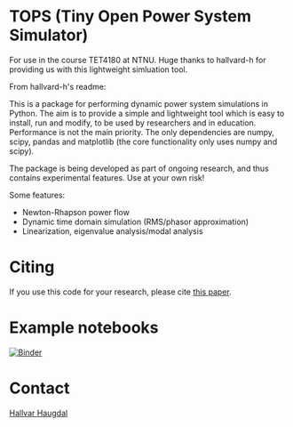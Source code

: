 # TOPS (**T**iny **O**pen **P**ower System **S**imulator)

For use in the course TET4180 at NTNU. Huge thanks to hallvard-h for providing us with this lightweight simluation tool.

From hallvard-h's readme:

This is a package for performing dynamic power system simulations in Python. The aim is to provide a simple and lightweight tool which is easy to install, run and modify, to be used by researchers and in education. Performance is not the main priority. The only dependencies are numpy, scipy, pandas and matplotlib (the core functionality only uses numpy and scipy).

The package is being developed as part of ongoing research, and thus contains experimental features. Use at your own risk!

Some features:
- Newton-Rhapson power flow
- Dynamic time domain simulation (RMS/phasor approximation)
- Linearization, eigenvalue analysis/modal analysis

# Citing
If you use this code for your research, please cite [this paper](https://arxiv.org/abs/2101.02937).

# Example notebooks
[![Binder](https://mybinder.org/badge_logo.svg)](https://mybinder.org/v2/gh/hallvar-h/TOPS/HEAD?filepath=examples%2Fnotebooks)

# Contact
[Hallvar Haugdal](mailto:hallvhau@gmail.com)
